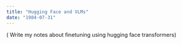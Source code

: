 ```yaml
---
title: "Hugging Face and VLMs"
date: "1984-07-31"
---
```


( Write my notes about finetuning using hugging face transformers)
